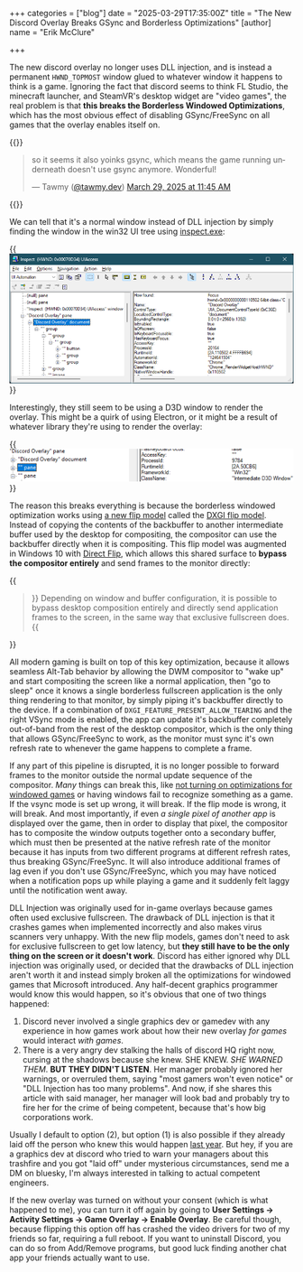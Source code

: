 +++
categories = ["blog"]
date = "2025-03-29T17:35:00Z"
title = "The New Discord Overlay Breaks GSync and Borderless Optimizations"
[author]
name = "Erik McClure"

+++

The new discord overlay no longer uses DLL injection, and is instead a permanent `HWND_TOPMOST` window glued to whatever window it happens to think is a game. Ignoring the fact that discord seems to think FL Studio, the minecraft launcher, and SteamVR's desktop widget are "video games", the real problem is that **this breaks the Borderless Windowed Optimizations**, which has the most obvious effect of disabling GSync/FreeSync on all games that the overlay enables itself on.

{{<html>}}<blockquote class="bluesky-embed" data-bluesky-uri="at://did:plc:hdemcqizsy4u42x5ydxga34w/app.bsky.feed.post/3lljyfbtlgs2a" data-bluesky-cid="bafyreiehr7atlqaf7qbv4ztdzkhql2b4o7obc5nqptfwohxyuphqujyw6i" data-bluesky-embed-color-mode="system"><p lang="en">so it seems it also yoinks gsync, which means the game running underneath doesn&#x27;t use gsync anymore. Wonderful!</p>&mdash; Tawmy (<a href="https://bsky.app/profile/did:plc:hdemcqizsy4u42x5ydxga34w?ref_src=embed">@tawmy.dev</a>) <a href="https://bsky.app/profile/did:plc:hdemcqizsy4u42x5ydxga34w/post/3lljyfbtlgs2a?ref_src=embed">March 29, 2025 at 11:45 AM</a></blockquote><script async src="https://embed.bsky.app/static/embed.js" charset="utf-8"></script>{{</html>}}

We can tell that it's a normal window instead of DLL injection by simply finding the window in the win32 UI tree using [inspect.exe](https://learn.microsoft.com/en-us/windows/win32/winauto/inspect-objects):

{{<img src="/img/discord-inspect.png" alt="Discord Overlay Window" >}}

Interestingly, they still seem to be using a D3D window to render the overlay. This might be a quirk of using Electron, or it might be a result of whatever library they're using to render the overlay:

{{<img src="/img/discord-inspect-2.png" alt="Intermediate D3D sibling window?" >}}

The reason this breaks everything is because the borderless windowed optimization works using [a new flip model](https://learn.microsoft.com/en-us/windows/win32/direct3ddxgi/for-best-performance--use-dxgi-flip-model) called the [DXGI flip model](https://learn.microsoft.com/en-us/windows/win32/direct3ddxgi/dxgi-flip-model). Instead of copying the contents of the backbuffer to another intermediate buffer used by the desktop for compositing, the compositor can use the backbuffer directly when it is compositing. This flip model was augmented in Windows 10 with [Direct Flip](https://www.youtube.com/watch?v=E3wTajGZOsA), which allows this shared surface to **bypass the compositor entirely** and send frames to the monitor directly:

{{<blockquote>}} Depending on window and buffer configuration, it is possible to bypass desktop composition entirely and directly send application frames to the screen, in the same way that exclusive fullscreen does. {{</blockquote>}}

All modern gaming is built on top of this key optimization, because it allows seamless Alt-Tab behavior by allowing the DWM compositor to "wake up" and start compositing the screen like a normal application, then "go to sleep" once it knows a single borderless fullscreen application is the only thing rendering to that monitor, by simply piping it's backbuffer directly to the device. If a combination of `DXGI_FEATURE_PRESENT_ALLOW_TEARING` and the right VSync mode is enabled, the app can update it's backbuffer completely out-of-band from the rest of the desktop compositor, which is the only thing that allows GSync/FreeSync to work, as the monitor must sync it's own refresh rate to whenever the game happens to complete a frame.

If any part of this pipeline is disrupted, it is no longer possible to forward frames to the monitor outside the normal update sequence of the compositor. *Many* things can break this, like [not turning on optimizations for windowed games](https://support.microsoft.com/en-us/windows/optimizations-for-windowed-games-in-windows-11-3f006843-2c7e-4ed0-9a5e-f9389e535952) or having windows fail to recognize something as a game. If the vsync mode is set up wrong, it will break. If the flip mode is wrong, it will break. And most importantly, if even *a single pixel of another app* is displayed over the game, then in order to display that pixel, the compositor has to composite the window outputs together onto a secondary buffer, which must then be presented at the native refresh rate of the monitor because it has inputs from two different programs at different refresh rates, thus breaking GSync/FreeSync. It will also introduce additional frames of lag even if you don't use GSync/FreeSync, which you may have noticed when a notification pops up while playing a game and it suddenly felt laggy until the notification went away.

DLL Injection was originally used for in-game overlays because games often used exclusive fullscreen. The drawback of DLL injection is that it crashes games when implemented incorrectly and also makes virus scanners very unhappy. With the new flip models, games don't need to ask for exclusive fullscreen to get low latency, but **they still have to be the only thing on the screen or it doesn't work**. Discord has either ignored why DLL injection was originally used, or decided that the drawbacks of DLL injection aren't worth it and instead simply broken all the optimizations for windowed games that Microsoft introduced. Any half-decent graphics programmer would know this would happen, so it's obvious that one of two things happened:

1) Discord never involved a single graphics dev or gamedev with any experience in how games work about how their new overlay *for games* would interact *with games*.
2) There is a very angry dev stalking the halls of discord HQ right now, cursing at the shadows because she knew. SHE KNEW. *SHE WARNED THEM*. **BUT THEY DIDN'T LISTEN**. Her manager probably ignored her warnings, or overruled them, saying "most gamers won't even notice" or "DLL Injection has too many problems". And now, if she shares this article with said manager, her manager will look bad and probably try to fire her for the crime of being competent, because that's how big corporations work.

Usually I default to option (2), but option (1) is also possible if they already laid off the person who knew this would happen [last year](https://www.theverge.com/2024/1/11/24034705/discord-layoffs-17-percent-employees). But hey, if you are a graphics dev at discord who tried to warn your managers about this trashfire and you got "laid off" under mysterious circumstances, send me a DM on bluesky, I'm always interested in talking to actual competent engineers.

If the new overlay was turned on without your consent (which is what happened to me), you can turn it off again by going to **User Settings → Activity Settings → Game Overlay → Enable Overlay**. Be careful though, because flipping this option off has crashed the video drivers for two of my friends so far, requiring a full reboot. If you want to uninstall Discord, you can do so from Add/Remove programs, but good luck finding another chat app your friends actually want to use.